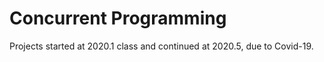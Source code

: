 # Concurrent Programming

Projects started at 2020.1 class and continued at 2020.5, due to Covid-19.
